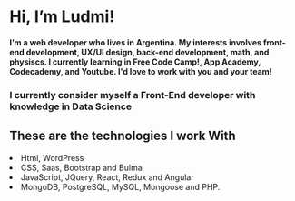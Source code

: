 # Hi, I’m Ludmi!
 #### I’m a web developer who lives in Argentina. My interests involves front-end development, UX/UI design, back-end development, math, and physiscs. I currently learning in Free Code Camp!, App Academy, Codecademy, and Youtube. I'd love to work with you and your team!
 ### I currently consider myself a Front-End developer with knowledge in Data Science
 ## These are the technologies I work With
 <li>Html, WordPress</li>
 <li>CSS, Saas, Bootstrap and Bulma</li>
 <li>JavaScript, JQuery, React, Redux and Angular </li>
 <li>MongoDB, PostgreSQL, MySQL, Mongoose and PHP. </li>
 

